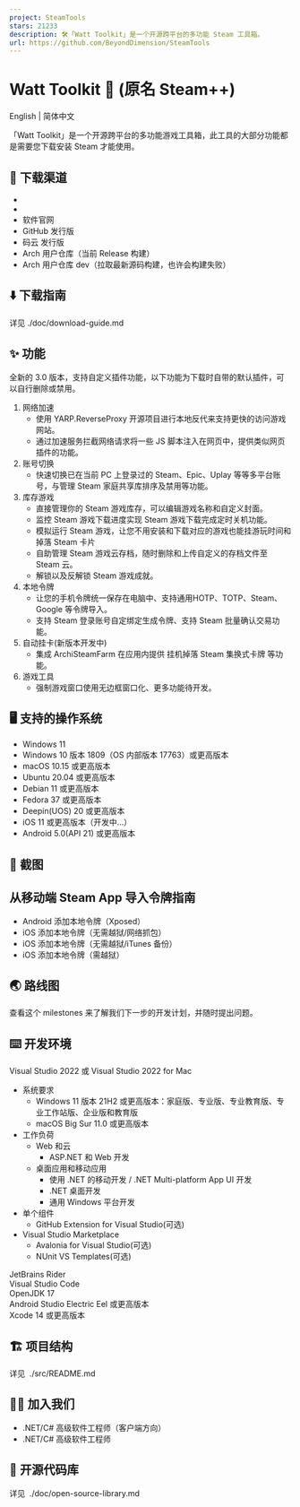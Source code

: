 ```yaml
---
project: SteamTools
stars: 21233
description: 🛠「Watt Toolkit」是一个开源跨平台的多功能 Steam 工具箱。
url: https://github.com/BeyondDimension/SteamTools
---
```


Watt Toolkit 🧰 (原名 Steam++)
============================

English | 简体中文

「Watt Toolkit」是一个开源跨平台的多功能游戏工具箱，此工具的大部分功能都是需要您下载安装 Steam 才能使用。

🚀 下载渠道
-------

-   
-   
-   软件官网
-   GitHub 发行版
-   码云 发行版
-   Arch 用户仓库（当前 Release 构建）
-   Arch 用户仓库 dev（拉取最新源码构建，也许会构建失败）

⬇️ 下载指南
-------

详见 ./doc/download-guide.md

✨ 功能
----

全新的 3.0 版本，支持自定义插件功能，以下功能为下载时自带的默认插件，可以自行删除或禁用。

1.  网络加速
    -   使用 YARP.ReverseProxy 开源项目进行本地反代来支持更快的访问游戏网站。
    -   通过加速服务拦截网络请求将一些 JS 脚本注入在网页中，提供类似网页插件的功能。
2.  账号切换
    -   快速切换已在当前 PC 上登录过的 Steam、Epic、Uplay 等等多平台账号，与管理 Steam 家庭共享库排序及禁用等功能。
3.  库存游戏
    -   直接管理你的 Steam 游戏库存，可以编辑游戏名称和自定义封面。
    -   监控 Steam 游戏下载进度实现 Steam 游戏下载完成定时关机功能。
    -   模拟运行 Steam 游戏，让您不用安装和下载对应的游戏也能挂游玩时间和掉落 Steam 卡片
    -   自助管理 Steam 游戏云存档，随时删除和上传自定义的存档文件至 Steam 云。
    -   解锁以及反解锁 Steam 游戏成就。
4.  本地令牌
    -   让您的手机令牌统一保存在电脑中、支持通用HOTP、TOTP、Steam、Google 等令牌导入。
    -   支持 Steam 登录账号自定绑定生成令牌、支持 Steam 批量确认交易功能。
5.  自动挂卡(新版本开发中)
    -   集成 ArchiSteamFarm 在应用内提供 挂机掉落 Steam 集换式卡牌 等功能。
6.  游戏工具
    -   强制游戏窗口使用无边框窗口化、更多功能待开发。

🖥 支持的操作系统
----------

-   Windows 11
-   Windows 10 版本 1809（OS 内部版本 17763）或更高版本
-   macOS 10.15 或更高版本
-   Ubuntu 20.04 或更高版本
-   Debian 11 或更高版本
-   Fedora 37 或更高版本
-   Deepin(UOS) 20 或更高版本
-   iOS 11 或更高版本（开发中…）
-   Android 5.0(API 21) 或更高版本

🧩 截图
-----

  

  

  
  

从移动端 Steam App 导入令牌指南
---------------------

-   Android 添加本地令牌（Xposed）
-   iOS 添加本地令牌（无需越狱/网络抓包）
-   iOS 添加本地令牌（无需越狱/iTunes 备份）
-   iOS 添加本地令牌（需越狱）

🌏 路线图
------

查看这个 milestones 来了解我们下一步的开发计划，并随时提出问题。

⌨️ 开发环境
-------

Visual Studio 2022 或 Visual Studio 2022 for Mac

-   系统要求
    -   Windows 11 版本 21H2 或更高版本：家庭版、专业版、专业教育版、专业工作站版、企业版和教育版
    -   macOS Big Sur 11.0 或更高版本
-   工作负荷
    -   Web 和云
        -   ASP.NET 和 Web 开发
    -   桌面应用和移动应用
        -   使用 .NET 的移动开发 / .NET Multi-platform App UI 开发
        -   .NET 桌面开发
        -   通用 Windows 平台开发
-   单个组件
    -   GitHub Extension for Visual Studio(可选)
-   Visual Studio Marketplace
    -   Avalonia for Visual Studio(可选)
    -   NUnit VS Templates(可选)

JetBrains Rider  
Visual Studio Code  
OpenJDK 17  
Android Studio Electric Eel 或更高版本  
Xcode 14 或更高版本

🏗️ 项目结构
--------

详见  ./src/README.md

🧑‍💼 加入我们
----------

-   .NET/C# 高级软件工程师（客户端方向）
-   .NET/C# 高级软件工程师

📄 开源代码库
--------

详见  ./doc/open-source-library.md
